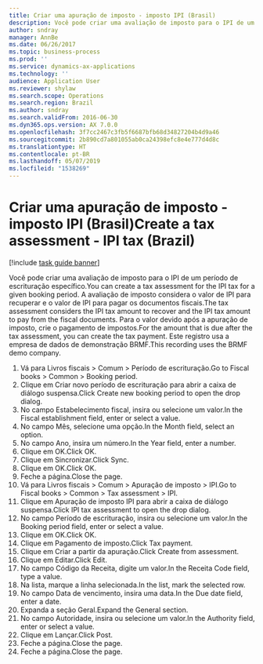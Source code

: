 ```yaml
---
title: Criar uma apuração de imposto - imposto IPI (Brasil)
description: Você pode criar uma avaliação de imposto para o IPI de um período de escrituração específico.
author: sndray
manager: AnnBe
ms.date: 06/26/2017
ms.topic: business-process
ms.prod: ''
ms.service: dynamics-ax-applications
ms.technology: ''
audience: Application User
ms.reviewer: shylaw
ms.search.scope: Operations
ms.search.region: Brazil
ms.author: sndray
ms.search.validFrom: 2016-06-30
ms.dyn365.ops.version: AX 7.0.0
ms.openlocfilehash: 3f7cc2467c3fb5f6687bfb68d34827204b4d9a46
ms.sourcegitcommit: 2b890cd7a801055ab0ca24398efc8e4e777d4d8c
ms.translationtype: HT
ms.contentlocale: pt-BR
ms.lasthandoff: 05/07/2019
ms.locfileid: "1538269"
---
```

# <a name="create-a-tax-assessment---ipi-tax-brazil"></a><span data-ttu-id="ffec8-103">Criar uma apuração de imposto - imposto IPI (Brasil)</span><span class="sxs-lookup"><span data-stu-id="ffec8-103">Create a tax assessment - IPI tax (Brazil)</span></span>

[!include [task guide banner](../../includes/task-guide-banner.md)]

<span data-ttu-id="ffec8-104">Você pode criar uma avaliação de imposto para o IPI de um período de escrituração específico.</span><span class="sxs-lookup"><span data-stu-id="ffec8-104">You can create a tax assessment for the IPI tax for a given booking period.</span></span> <span data-ttu-id="ffec8-105">A avaliação de imposto considera o valor de IPI para recuperar e o valor de IPI para pagar os documentos fiscais.</span><span class="sxs-lookup"><span data-stu-id="ffec8-105">The tax assessment considers the IPI tax amount to recover and the IPI tax amount to pay from the fiscal documents.</span></span> <span data-ttu-id="ffec8-106">Para o valor devido após a apuração de imposto, crie o pagamento de impostos.</span><span class="sxs-lookup"><span data-stu-id="ffec8-106">For the amount that is due after the tax assessment, you can create the tax payment.</span></span> <span data-ttu-id="ffec8-107">Este registro usa a empresa de dados de demonstração BRMF.</span><span class="sxs-lookup"><span data-stu-id="ffec8-107">This recording uses the BRMF demo company.</span></span>

1. <span data-ttu-id="ffec8-108">Vá para Livros fiscais > Comum > Período de escrituração.</span><span class="sxs-lookup"><span data-stu-id="ffec8-108">Go to Fiscal books > Common > Booking period.</span></span>
2. <span data-ttu-id="ffec8-109">Clique em Criar novo período de escrituração para abrir a caixa de diálogo suspensa.</span><span class="sxs-lookup"><span data-stu-id="ffec8-109">Click Create new booking period to open the drop dialog.</span></span>
3. <span data-ttu-id="ffec8-110">No campo Estabelecimento fiscal, insira ou selecione um valor.</span><span class="sxs-lookup"><span data-stu-id="ffec8-110">In the Fiscal establishment field, enter or select a value.</span></span>
4. <span data-ttu-id="ffec8-111">No campo Mês, selecione uma opção.</span><span class="sxs-lookup"><span data-stu-id="ffec8-111">In the Month field, select an option.</span></span>
5. <span data-ttu-id="ffec8-112">No campo Ano, insira um número.</span><span class="sxs-lookup"><span data-stu-id="ffec8-112">In the Year field, enter a number.</span></span>
6. <span data-ttu-id="ffec8-113">Clique em OK.</span><span class="sxs-lookup"><span data-stu-id="ffec8-113">Click OK.</span></span>
7. <span data-ttu-id="ffec8-114">Clique em Sincronizar.</span><span class="sxs-lookup"><span data-stu-id="ffec8-114">Click Sync.</span></span>
8. <span data-ttu-id="ffec8-115">Clique em OK.</span><span class="sxs-lookup"><span data-stu-id="ffec8-115">Click OK.</span></span>
9. <span data-ttu-id="ffec8-116">Feche a página.</span><span class="sxs-lookup"><span data-stu-id="ffec8-116">Close the page.</span></span>
10. <span data-ttu-id="ffec8-117">Vá para Livros fiscais > Comum > Apuração de imposto > IPI.</span><span class="sxs-lookup"><span data-stu-id="ffec8-117">Go to Fiscal books > Common > Tax assessment > IPI.</span></span>
11. <span data-ttu-id="ffec8-118">Clique em Apuração de imposto IPI para abrir a caixa de diálogo suspensa.</span><span class="sxs-lookup"><span data-stu-id="ffec8-118">Click IPI tax assessment to open the drop dialog.</span></span>
12. <span data-ttu-id="ffec8-119">No campo Período de escrituração, insira ou selecione um valor.</span><span class="sxs-lookup"><span data-stu-id="ffec8-119">In the Booking period field, enter or select a value.</span></span>
13. <span data-ttu-id="ffec8-120">Clique em OK.</span><span class="sxs-lookup"><span data-stu-id="ffec8-120">Click OK.</span></span>
14. <span data-ttu-id="ffec8-121">Clique em Pagamento de imposto.</span><span class="sxs-lookup"><span data-stu-id="ffec8-121">Click Tax payment.</span></span>
15. <span data-ttu-id="ffec8-122">Clique em Criar a partir da apuração.</span><span class="sxs-lookup"><span data-stu-id="ffec8-122">Click Create from assessment.</span></span>
16. <span data-ttu-id="ffec8-123">Clique em Editar.</span><span class="sxs-lookup"><span data-stu-id="ffec8-123">Click Edit.</span></span>
17. <span data-ttu-id="ffec8-124">No campo Código da Receita, digite um valor.</span><span class="sxs-lookup"><span data-stu-id="ffec8-124">In the Receita Code field, type a value.</span></span>
18. <span data-ttu-id="ffec8-125">Na lista, marque a linha selecionada.</span><span class="sxs-lookup"><span data-stu-id="ffec8-125">In the list, mark the selected row.</span></span>
19. <span data-ttu-id="ffec8-126">No campo Data de vencimento, insira uma data.</span><span class="sxs-lookup"><span data-stu-id="ffec8-126">In the Due date field, enter a date.</span></span>
20. <span data-ttu-id="ffec8-127">Expanda a seção Geral.</span><span class="sxs-lookup"><span data-stu-id="ffec8-127">Expand the General section.</span></span>
21. <span data-ttu-id="ffec8-128">No campo Autoridade, insira ou selecione um valor.</span><span class="sxs-lookup"><span data-stu-id="ffec8-128">In the Authority field, enter or select a value.</span></span>
22. <span data-ttu-id="ffec8-129">Clique em Lançar.</span><span class="sxs-lookup"><span data-stu-id="ffec8-129">Click Post.</span></span>
23. <span data-ttu-id="ffec8-130">Feche a página.</span><span class="sxs-lookup"><span data-stu-id="ffec8-130">Close the page.</span></span>
24. <span data-ttu-id="ffec8-131">Feche a página.</span><span class="sxs-lookup"><span data-stu-id="ffec8-131">Close the page.</span></span>

